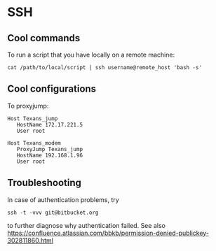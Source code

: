 
# SSH

## Cool commands

To run a script that you have locally on a remote machine:

```text
cat /path/to/local/script | ssh username@remote_host 'bash -s'
```

## Cool configurations

To proxyjump:

```text
Host Texans_jump
   HostName 172.17.221.5
   User root

Host Texans_modem
   ProxyJump Texans_jump
   HostName 192.168.1.96
   User root
```

## Troubleshooting

In case of authentication problems, try

```text
ssh -t -vvv git@bitbucket.org
```

to further diagnose why authentication failed.  See also <https://confluence.atlassian.com/bbkb/permission-denied-publickey-302811860.html>
